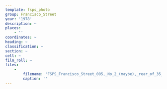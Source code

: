 ```yaml
---
template: fsps_photo
group: Francisco_Street
year: '1978'
description: ~
places:
    - ''
coordinates: ~
heading: ~
classification: ~
section: ~
cell: ~
film_roll: ~
files:
    -
        filename: 'FSPS_Francisco_Street_005,_No_2_(maybe),_rear_of_35_South_St,_17-5-B,_1978.png'
        caption: ''
---
```

